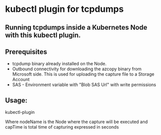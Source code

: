 # kubectl plugin for tcpdumps


## Running tcpdumps inside a Kubernetes Node with this kubectl plugin. 

## Prerequisites

- tcpdump binary already installed on the Node.
- Outbound connectivity for downloading the azcopy binary from Microsoft side. This is used for uploading the capture file to a Storage Account
- SAS - Environment variable with "Blob SAS Url" with write permissions

## Usage:

kubectl-plugin <nodeName> <capTime>

Where nodeName is the Node where the capture will be executed and capTime is total time of capturing expressed in seconds









